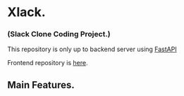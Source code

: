 # Xlack.
### (Slack Clone Coding Project.)

This repository is only up to backend server using [FastAPI](https://fastapi.tiangolo.com/)

Frontend repository is [here](https://github.com/Team-Discipline/Xlack-Frontend).


## Main Features.